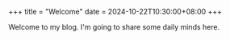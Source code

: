 +++
title = "Welcome"
date = 2024-10-22T10:30:00+08:00
+++

Welcome to my blog. I'm going to share some daily minds here.
